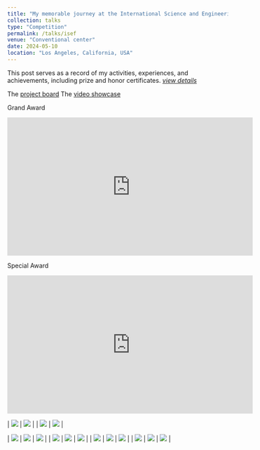 ```yaml
---
title: "My memorable journey at the International Science and Engineering Fair 2024"
collection: talks
type: "Competition"
permalink: /talks/isef
venue: "Conventional center"
date: 2024-05-10
location: "Los Angeles, California, USA"
---
```


This post serves as a record of my activities, experiences, and achievements, including prize and honor certificates. [*view details*](/posts/isef)

The [project board](https://partner.projectboard.world/isef/project/soft055t-3d-cardiovascular-reconstruction-via-deep-learning)
The [video showcase](https://youtu.be/6VeMSu0EKDk)


Grand Award
<iframe width="560" height="315" src="https://www.youtube.com/embed/cdqq_yRZmRI?si=IX7y6jUjOqCo-UX_&amp;start=4172" title="YouTube video player" frameborder="0" allow="accelerometer; autoplay; clipboard-write; encrypted-media; gyroscope; picture-in-picture; web-share" referrerpolicy="strict-origin-when-cross-origin" allowfullscreen></iframe>

Special Award
<iframe width="560" height="315" src="https://www.youtube.com/embed/W72hjmAyqWE?si=IVb241N4wrIOJw4P&amp;start=1823" title="YouTube video player" frameborder="0" allow="accelerometer; autoplay; clipboard-write; encrypted-media; gyroscope; picture-in-picture; web-share" referrerpolicy="strict-origin-when-cross-origin" allowfullscreen></iframe>

| ![](/assets/images/isef/qte.png)  | ![](/assets/images/isef/qgia.png) |
| ![](/assets/images/isef/qgia2.png)  |  ![](/assets/images/isef/tp.png) |


| ![](/assets/images/isef/1.jpg)  | ![](/assets/images/isef/2.png)  | ![](/assets/images/isef/3.jpg)  |
| ![](/assets/images/isef/4.jpg)  | ![](/assets/images/isef/5.jpg)  | ![](/assets/images/isef/6.jpg)  |
| ![](/assets/images/isef/7.jpg)  | ![](/assets/images/isef/8.jpg)   | ![](/assets/images/isef/9.jpg) |
| ![](/assets/images/isef/10.jpg)  | ![](/assets/images/isef/11.jpg) | ![](/assets/images/isef/12.jpg) |